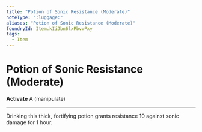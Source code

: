 ```yaml
---
title: "Potion of Sonic Resistance (Moderate)"
noteType: ":luggage:"
aliases: "Potion of Sonic Resistance (Moderate)"
foundryId: Item.kIiJbn6lxPbvwPxy
tags:
  - Item
---
```


# Potion of Sonic Resistance (Moderate)

**Activate** A (manipulate)

* * *

Drinking this thick, fortifying potion grants resistance 10 against sonic damage for 1 hour.


